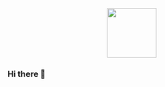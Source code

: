 
<div id="header" align="center">
   <img src="https://media.giphy.com/media/3o7buh8WbaZLupolXi/giphy.gif" width="100"/>
</div>



### Hi there 👋

<!--
**Daviixo/Daviixo** is a ✨ _special_ ✨ repository because its `README.md` (this file) appears on your GitHub profile.

Here are some ideas to get you started:

- 🔭 I’m currently working on ...
- 🌱 I’m currently learning ...
- 👯 I’m looking to collaborate on ...
- 🤔 I’m looking for help with ...
- 💬 Ask me about ...
- 📫 How to reach me: ...
- 😄 Pronouns: ...
- ⚡ Fun fact: ...
-->
